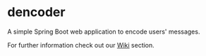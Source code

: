 # dencoder

A simple Spring Boot web application to encode users' messages.

For further information check out our [Wiki](https://github.com/glebremniov/dencoder/wiki) section.

